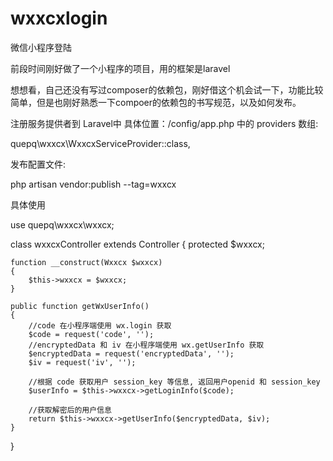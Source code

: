 # wxxcxlogin
微信小程序登陆


前段时间刚好做了一个小程序的项目，用的框架是laravel

想想看，自己还没有写过composer的依赖包，刚好借这个机会试一下，功能比较简单，但是也刚好熟悉一下compoer的依赖包的书写规范，以及如何发布。

注册服务提供者到 Laravel中 具体位置：/config/app.php 中的 providers 数组:

quepq\wxxcx\WxxcxServiceProvider::class,

发布配置文件:

php artisan vendor:publish --tag=wxxcx


具体使用


use quepq\wxxcx\wxxcx;

class wxxcxController extends Controller
{
    protected $wxxcx;

    function __construct(Wxxcx $wxxcx)
    {
        $this->wxxcx = $wxxcx;
    }

    public function getWxUserInfo()
    {
        //code 在小程序端使用 wx.login 获取
        $code = request('code', '');
        //encryptedData 和 iv 在小程序端使用 wx.getUserInfo 获取
        $encryptedData = request('encryptedData', '');
        $iv = request('iv', '');

        //根据 code 获取用户 session_key 等信息, 返回用户openid 和 session_key
        $userInfo = $this->wxxcx->getLoginInfo($code);

        //获取解密后的用户信息
        return $this->wxxcx->getUserInfo($encryptedData, $iv);
    }
}
